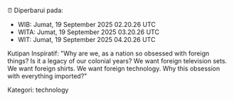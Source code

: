 ⏰ Diperbarui pada:
- WIB: Jumat, 19 September 2025 02.20.26 UTC
- WITA: Jumat, 19 September 2025 03.20.26 UTC
- WIT: Jumat, 19 September 2025 04.20.26 UTC

Kutipan Inspiratif:
"Why are we, as a nation so obsessed with foreign things? Is it a legacy of our colonial years? We want foreign television sets. We want foreign shirts. We want foreign technology. Why this obsession with everything imported?"


Kategori: technology

